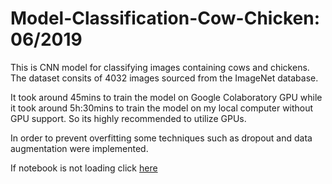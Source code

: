 # Model-Classification-Cow-Chicken: 06/2019

This is CNN model for classifying images containing cows and chickens. The dataset consits of 4032 images
sourced from the ImageNet database. 

It took around 45mins to train the model on Google Colaboratory GPU while it took around 5h:30mins to train the model on my local computer without GPU support. So its highly recommended to utilize GPUs.

In order to prevent overfitting some techniques such as dropout and data augmentation were implemented.

If notebook is not loading click [here](https://nbviewer.jupyter.org/github/valdojoao/Model-Classification-Cow-Chicken/blob/master/Cainthus_Challenge.ipynb)

